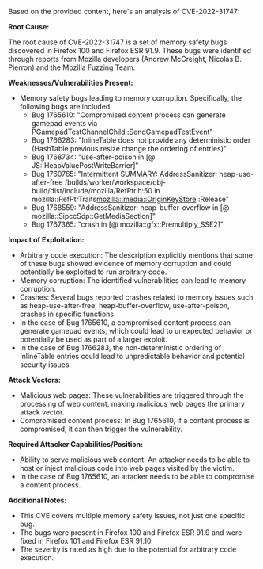Based on the provided content, here's an analysis of CVE-2022-31747:

**Root Cause:**

The root cause of CVE-2022-31747 is a set of memory safety bugs discovered in Firefox 100 and Firefox ESR 91.9. These bugs were identified through reports from Mozilla developers (Andrew McCreight, Nicolas B. Pierron) and the Mozilla Fuzzing Team.

**Weaknesses/Vulnerabilities Present:**

- Memory safety bugs leading to memory corruption.
  Specifically, the following bugs are included:
  - Bug 1765610: "Compromised content process can generate gamepad events via PGamepadTestChannelChild::SendGamepadTestEvent"
  - Bug 1766283: "InlineTable does not provide any deterministic order (HashTable previous resize change the ordering of entries)"
  - Bug 1768734: "use-after-poison in [@ JS::HeapValuePostWriteBarrier]"
  - Bug 1760765: "Intermittent SUMMARY: AddressSanitizer: heap-use-after-free /builds/worker/workspace/obj-build/dist/include/mozilla/RefPtr.h:50 in mozilla::RefPtrTraits<mozilla::media::OriginKeyStore>::Release"
  - Bug 1768559: "AddressSanitizer: heap-buffer-overflow in [@ mozilla::SipccSdp::GetMediaSection]"
  - Bug 1767365: "crash in [@ mozilla::gfx::Premultiply_SSE2]"

**Impact of Exploitation:**

- Arbitrary code execution:  The description explicitly mentions that some of these bugs showed evidence of memory corruption and could potentially be exploited to run arbitrary code.
- Memory corruption: The identified vulnerabilities can lead to memory corruption.
- Crashes: Several bugs reported crashes related to memory issues such as heap-use-after-free, heap-buffer-overflow, use-after-poison, crashes in specific functions.
- In the case of Bug 1765610, a compromised content process can generate gamepad events, which could lead to unexpected behavior or potentially be used as part of a larger exploit.
- In the case of Bug 1766283, the non-deterministic ordering of InlineTable entries could lead to unpredictable behavior and potential security issues.

**Attack Vectors:**

- Malicious web pages: These vulnerabilities are triggered through the processing of web content, making malicious web pages the primary attack vector.
-  Compromised content process: In Bug 1765610, if a content process is compromised, it can then trigger the vulnerability.

**Required Attacker Capabilities/Position:**

- Ability to serve malicious web content: An attacker needs to be able to host or inject malicious code into web pages visited by the victim.
- In the case of Bug 1765610, an attacker needs to be able to compromise a content process.

**Additional Notes:**

- This CVE covers multiple memory safety issues, not just one specific bug.
- The bugs were present in Firefox 100 and Firefox ESR 91.9 and were fixed in Firefox 101 and Firefox ESR 91.10.
- The severity is rated as high due to the potential for arbitrary code execution.